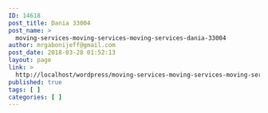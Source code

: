 ```yaml
---
ID: 14618
post_title: Dania 33004
post_name: >
  moving-services-moving-services-moving-services-dania-33004
author: mrgabonijeff@gmail.com
post_date: 2018-03-28 01:52:13
layout: page
link: >
  http://localhost/wordpress/moving-services-moving-services-moving-services-dania-33004/
published: true
tags: [ ]
categories: [ ]
---
```

